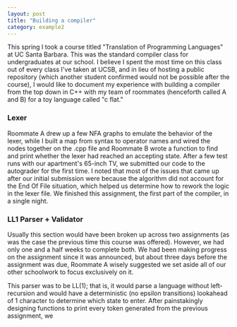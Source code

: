 ```yaml
---
layout: post
title: "Building a compiler"
category: example2
---
```


This spring I took a course titled "Translation of Programming Languages" at UC Santa Barbara. This was the standard compiler class for undergraduates at our school. I believe I spent the most time on this class out of every class I've taken at UCSB, and in lieu of hosting a public repository (which another student confirmed would not be possible after the course), I would like to document my experience with building a compiler from the top down in C++ with my team of roommates (henceforth called A and B) for a toy language called "c flat."

### Lexer
Roommate A drew up a few NFA graphs to emulate the behavior of the lexer, while I built a map from syntax to operator names and wired the nodes together on the .cpp file and Roommate B wrote a function to find and print whether the lexer had reached an accepting state. After a few test runs with our apartment's 65-inch TV, we submitted our code to the autograder for the first time. I noted that most of the issues that came up after our initial submission were because the algorithm did not account for the End Of File situation, which helped us determine how to rework the logic in the lexer file. We finished this assignment, the first part of the compiler, in a single night.

### LL1 Parser + Validator
Usually this section would have been broken up across two assignments (as was the case the previous time this course was offered). However, we had only one and a half weeks to complete both. We had been making progress on the assignment since it was announced, but about three days before the assignment was due, Roommate A wisely suggested we set aside all of our other schoolwork to focus exclusively on it.

This parser was to be LL(1); that is, it would parse a language without left-recursion and would have a deterministic (no epsilon transitions) lookahead of 1 character to determine which state to enter. After painstakingly designing functions to print every token generated from the previous assignment, we 